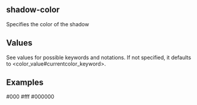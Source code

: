 ## shadow-color

Specifies the color of the shadow


## Values

See <color> values for possible keywords and notations.
If not specified, it defaults to <color_value#currentcolor_keyword>.


## Examples

#000
#fff
#000000